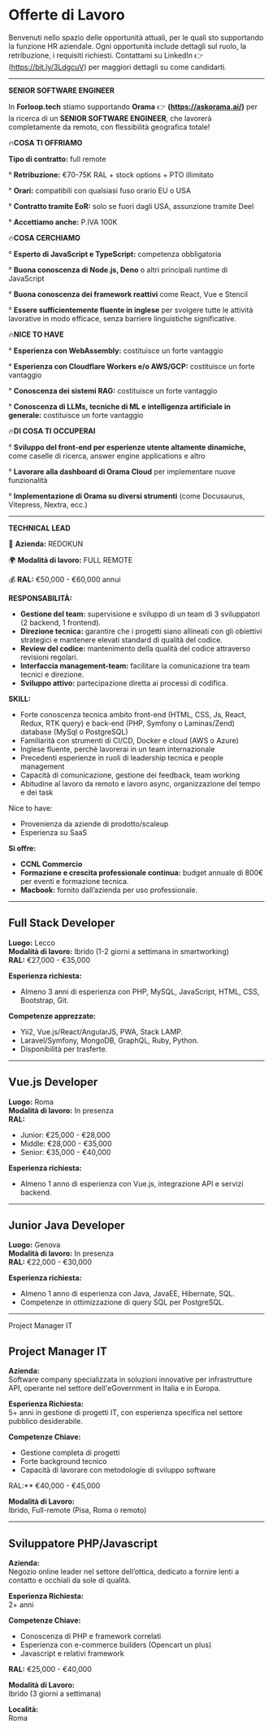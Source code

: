 # Offerte di Lavoro

Benvenuti nello spazio delle opportunità attuali, per le quali sto supportando la funzione HR aziendale. Ogni opportunità include dettagli sul ruolo, la retribuzione, i requisiti richiesti.
Contattami su LinkedIn 👉 (https://bit.ly/3LdgcuV) per maggiori dettagli su come candidarti.

---

**SENIOR SOFTWARE ENGINEER**


In **Forloop.tech** stiamo supportando **Orama** 👉 **(https://askorama.ai/)** per la ricerca di un **SENIOR SOFTWARE ENGINEER**, che lavorerà completamente da remoto, con flessibilità geografica totale!

🔥**COSA TI OFFRIAMO**


**Tipo di contratto:** full remote

° **Retribuzione:** €70-75K RAL + stock options + PTO illimitato

° **Orari:** compatibili con qualsiasi fuso orario EU o USA

° **Contratto tramite EoR:** solo se fuori dagli USA, assunzione tramite Deel

° **Accettiamo anche:** P.IVA 100K 


🔥**COSA CERCHIAMO**


° **Esperto di JavaScript e TypeScript:** competenza obbligatoria

° **Buona conoscenza di Node.js, Deno** o altri principali runtime di JavaScript

° **Buona conoscenza dei framework reattivi** come React, Vue e Stencil

° **Essere sufficientemente fluente in inglese** per svolgere tutte le attività lavorative in modo efficace, senza barriere linguistiche significative. 


🔥**NICE TO HAVE**


° **Esperienza con WebAssembly:** costituisce un forte vantaggio

° **Esperienza con Cloudflare Workers e/o AWS/GCP:** costituisce un forte vantaggio

° **Conoscenza dei sistemi RAG:** costituisce un forte vantaggio

° **Conoscenza di LLMs, tecniche di ML e intelligenza artificiale in generale:** costituisce un forte vantaggio


🔥**DI COSA TI OCCUPERAI**


° **Sviluppo del front-end per esperienze utente altamente dinamiche,** come caselle di ricerca, answer engine applications e altro

° **Lavorare alla dashboard di Orama Cloud** per implementare nuove funzionalità


° **Implementazione di Orama su diversi strumenti** (come Docusaurus, Vitepress, Nextra, ecc.)



---

**TECHNICAL LEAD**

🏢 **Azienda:** REDOKUN

🌍 **Modalità di lavoro:** FULL REMOTE

💰 **RAL:** €50,000 - €60,000 annui

**RESPONSABILITÀ:**
- **Gestione del team:** supervisione e sviluppo di un team di 3 sviluppatori (2 backend, 1 frontend).
- **Direzione tecnica:** garantire che i progetti siano allineati con gli obiettivi strategici e mantenere elevati standard di qualità del codice.
- **Review del codice:** mantenimento della qualità del codice attraverso revisioni regolari.
- **Interfaccia management-team:** facilitare la comunicazione tra team tecnici e direzione.
- **Sviluppo attivo:** partecipazione diretta ai processi di codifica.

**SKILL:**
- Forte conoscenza tecnica ambito front-end (HTML, CSS, Js, React, Redux, RTK query) e back-end (PHP, Symfony o Laminas/Zend) database (MySql o PostgreSQL)
- Familiarità con strumenti di CI/CD, Docker e cloud (AWS o Azure)
- Inglese fluente, perchè lavorerai in un team internazionale
- Precedenti esperienze in ruoli di leadership tecnica e people management
- Capacità di comunicazione, gestione dei feedback, team working
- Abitudine al lavoro da remoto e lavoro async, organizzazione del tempo e dei task

Nice to have:
- Provenienza da aziende di prodotto/scaleup 
- Esperienza su SaaS

**Si offre:**
- **CCNL Commercio**
- **Formazione e crescita professionale continua:** budget annuale di 800€ per eventi e formazione tecnica.
- **Macbook:** fornito dall’azienda per uso professionale.

---


## Full Stack Developer 
**Luogo:** Lecco  
**Modalità di lavoro:** Ibrido (1-2 giorni a settimana in smartworking)  
**RAL:** €27,000 - €35,000  

**Esperienza richiesta:**
- Almeno 3 anni di esperienza con PHP, MySQL, JavaScript, HTML, CSS, Bootstrap, Git.
  
**Competenze apprezzate:**
- Yii2, Vue.js/React/AngularJS, PWA, Stack LAMP.
- Laravel/Symfony, MongoDB, GraphQL, Ruby, Python.
- Disponibilità per trasferte.

---

## Vue.js Developer 
**Luogo:** Roma  
**Modalità di lavoro:** In presenza  
**RAL:**
- Junior: €25,000 - €28,000
- Middle: €28,000 - €35,000
- Senior: €35,000 - €40,000

**Esperienza richiesta:**
- Almeno 1 anno di esperienza con Vue.js, integrazione API e servizi backend.

---

## Junior Java Developer 
**Luogo:** Genova  
**Modalità di lavoro:** In presenza  
**RAL:** €22,000 - €30,000  

**Esperienza richiesta:**
- Almeno 1 anno di esperienza con Java, JavaEE, Hibernate, SQL.
- Competenze in ottimizzazione di query SQL per PostgreSQL.

---

 Project Manager IT
 
## Project Manager IT

**Azienda:**  
Software company specializzata in soluzioni innovative per infrastrutture API, operante nel settore dell'eGovernment in Italia e in Europa.

**Esperienza Richiesta:**  
5+ anni in gestione di progetti IT, con esperienza specifica nel settore pubblico desiderabile.

**Competenze Chiave:**  
- Gestione completa di progetti
- Forte background tecnico
- Capacità di lavorare con metodologie di sviluppo software

RAL:** €40,000 - €45,000

**Modalità di Lavoro:**  
Ibrido, Full-remote (Pisa, Roma o remoto) 

---

## Sviluppatore PHP/Javascript

**Azienda:**  
Negozio online leader nel settore dell’ottica, dedicato a fornire lenti a contatto e occhiali da sole di qualità.

**Esperienza Richiesta:**  
2+ anni

**Competenze Chiave:**  
- Conoscenza di PHP e framework correlati
- Esperienza con e-commerce builders (Opencart un plus)
- Javascript e relativi framework

**RAL:** €25,000 - €40,000

**Modalità di Lavoro:**  
Ibrido (3 giorni a settimana)

**Località:**  
Roma
